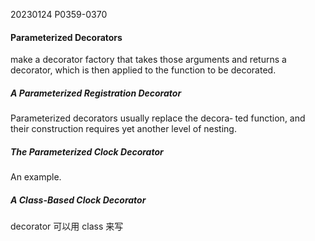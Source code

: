20230124    P0359-0370

#### Parameterized Decorators

make a decorator factory that takes those arguments and returns a decorator, which is then applied to the function to be decorated.


##### A Parameterized Registration Decorator

Parameterized decorators usually replace the decora‐ ted function, and their construction requires yet another level of nesting.

##### The Parameterized Clock Decorator
An example.

##### A Class-Based Clock Decorator
decorator 可以用 class 来写
